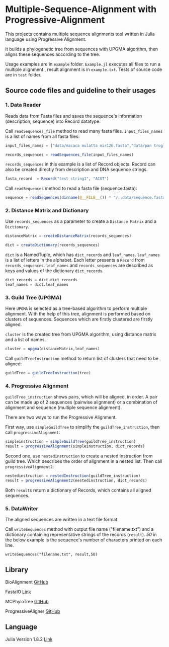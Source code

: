 # Multiple-Sequence-Alignment with Progressive-Alignment
This projects contains multiple sequence alignments tool written in Julia language using Progressive Alignment.

It builds a phylogenetic tree from sequences with UPGMA algorithm, then aligns these sequences according to the tree.

Usage examples are in ```example``` folder. ```Example.jl``` executes all files to run a multiple alignment , result alignment is in ```example.txt```. 
Tests of source code are in ```test``` folder. 

## Source code files and guideline to their usages

### 1. Data Reader

Reads data from Fasta files and saves the sequence's information (description, sequence)  into Record datatype.

Call ```readSequences_file``` method to read many fasta files. ```input_files_names``` is a list of names from all fasta files: 

```julia
input_files_names = ["data/macaca mulatta mir126.fasta","data/pan troglodytes mir126.fasta","data/sus scrofa mir126.fasta","data/equus caballus mir126.fasta ", "data/homo sapien mir126.fasta"] 

records_sequences = readSequences_file(input_files_names) 
 ```

```records_sequences``` in this example is a list of Record objects. Record can also be created directly from description and DNA sequence strings. 

```julia
fasta_record  = Record("test string1", "ACGT") 

```

Call ```readSequences``` method to read a fasta file (sequence.fasta): 


```julia
sequence = readSequences(dirname(@__FILE__()) * "/..data/sequence.fasta") 

```

### 2. Distance Matrix and Dictionary

Use ```records_sequences``` as a parameter to create a ```Distance Matrix``` and a ```Dictionary```. 


```julia
distanceMatrix = createDistanceMatrix(records_sequences) 

dict = createDictionary(records_sequences) 

```

```dict``` is a NamedTuple, which has ```dict_records``` and ```leaf_names```. ```leaf_names``` is a list of letters in the alphabet. Each letter presents a ```Record``` from ```records_sequences```. ```leaf_names``` and ```records_sequences``` are described as keys and values of the dictionary ```dict_records```. 

```julia
dict_records = dict.dict_records 
leaf_names = dict.leaf_names 
```

### 3. Guild Tree (UPGMA)

Here ```UPGMA``` is selected as a tree-based algorithm to perform multiple alignment. With the help of this tree, alignment is performed based on clusters of sequences. Sequences which are firstly clustered are firstly aligned. 

```cluster``` is the created tree from UPGMA algorithm, using distance matrix and a list of names. 

```julia
cluster = upgma(distanceMatrix,leaf_names)
```
Call ```guildTreeInstruction``` method to return list of clusters that need to be aligned: 

```julia
guildTree = guildTreeInstruction(tree)
```

### 4. Progressive Alignment

```guildTree_instruction``` shows pairs, which will be aligned, in order. A pair can be made up of 2 sequences (pairwise alignment) or a combination of alignment and sequence (multiple sequence alignment).

There are two ways to run the Progressive Alignment.

First way, use ```simpleGuildTree``` to simplify the ```guildTree_instruction```, then call ```progressiveAlignment```:

```julia
simpleinstruction = simpleGuildTree(guildTree_instruction)
result = progressiveAlignment(simpleinstruction, dict_records) 
```
Second one, use ```nestedInstruction``` to create a nested instruction from guild tree. Which describes the order of alignment in a nested list. Then call ```progressiveAlignment2```:

```julia
nestedinstruction = nestedInstruction(guildTree_instruction)
result = progressiveAlignment2(nestedinstruction, dict_records)
```

Both ```result```s return a dictionary of Records, which contains all aligned sequences.

### 5. DataWriter

The aligned sequences are written in a text file format 

Call ```writeSequences``` method with output file name ("filename.txt") and a dictionary containing representative strings of the records (```result```). *50* in the below example is the sequence's number of characters printed on each line.

```
writeSequences("filename.txt", result,50) 
```

## Library

BioAlignment [GitHub](https://github.com/BioJulia/BioAlignments.jl.git)

FastaIO [Link](https://docs.juliahub.com/FastaIO/i12XQ/1.0.0/)

MCPhyloTree [GitHub](https://github.com/erathorn/MCPhyloTree.jl.git)

ProgressiveAligner [GitHub](https://github.com/latticetower/ProgressiveAligner.jl.git)

## Language

Julia Version 1.8.2 [Link](https://julialang.org/downloads/)


